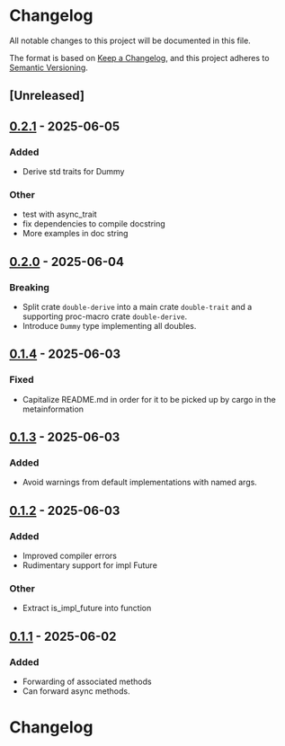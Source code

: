 # Changelog

All notable changes to this project will be documented in this file.

The format is based on [Keep a Changelog](https://keepachangelog.com/en/1.0.0/),
and this project adheres to [Semantic Versioning](https://semver.org/spec/v2.0.0.html).

## [Unreleased]

## [0.2.1](https://github.com/pacman82/double-trait/compare/v0.2.0...v0.2.1) - 2025-06-05

### Added

- Derive std traits for Dummy

### Other

- test with async_trait
- fix dependencies to compile docstring
- More examples in doc string

## [0.2.0](https://github.com/pacman82/double-derive/compare/v0.1.3...v0.2.0) - 2025-06-04

### Breaking

- Split crate `double-derive` into a main crate `double-trait` and a supporting proc-macro crate `double-derive`.
- Introduce `Dummy` type implementing all doubles.

## [0.1.4](https://github.com/pacman82/double-derive/compare/v0.1.3...v0.1.4) - 2025-06-03

### Fixed

- Capitalize README.md in order for it to be picked up by cargo in the metainformation

## [0.1.3](https://github.com/pacman82/double-derive/compare/v0.1.2...v0.1.3) - 2025-06-03

### Added

- Avoid warnings from default implementations with named args.

## [0.1.2](https://github.com/pacman82/double-derive/compare/v0.1.1...v0.1.2) - 2025-06-03

### Added

- Improved compiler errors
- Rudimentary support for impl Future

### Other

- Extract is_impl_future into function

## [0.1.1](https://github.com/pacman82/double-derive/compare/v0.1.0...v0.1.1) - 2025-06-02

### Added

- Forwarding of associated methods
- Can forward async methods.
# Changelog